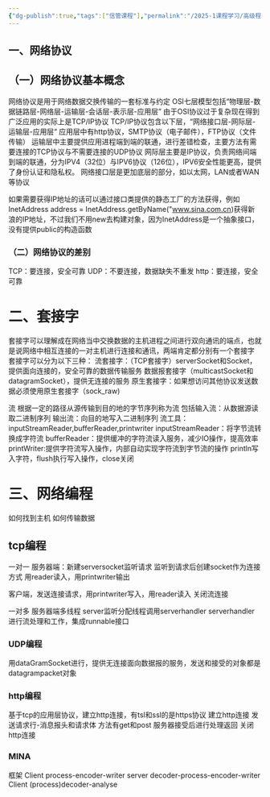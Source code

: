 ```yaml
---
{"dg-publish":true,"tags":["信管课程"],"permalink":"/2025-1课程学习/高级程序设计/第二章 高性能通讯/","dgPassFrontmatter":true,"created":"2024-12-31T17:38:27.643+08:00","updated":"2025-01-02T14:32:29.493+08:00"}
---
```


## 一、网络协议
## （一）网络协议基本概念
网络协议是用于网络数据交换传输的一套标准与约定
OSI七层模型包括“物理层-数据链路层-网络层-运输层-会话层-表示层-应用层”
由于OSI协议过于复杂现在得到广泛应用的实际上是TCP/IP协议
TCP/IP协议包含以下层，“网络接口层-网际层-运输层-应用层“
应用层中有http协议，SMTP协议（电子邮件），FTP协议（文件传输）
运输层中主要提供应用进程端到端的联通，进行差错检查，主要方法有需要连接的TCP协议与不需要连接的UDP协议
网际层主要是IP协议，负责网络间端到端的联通，分为IPV4（32位）与IPV6协议（126位），IPV6安全性能更高，提供了身份认证和隐私权。
网络接口层是更加底层的部分，如以太网，LAN或者WAN等协议

如果需要获得IP地址的话可以通过接口类提供的静态工厂的方法获得，例如InetAddress address = InetAddress.getByName("www.sina.com.cn)获得新浪的IP地址，不过我们不用new去构建对象，因为InetAddress是一个抽象接口，没有提供public的构造函数

### （二）网络协议的差别
TCP：要连接，安全可靠
UDP：不要连接，数据缺失不重发
http：要连接，安全可靠

# 二、套接字
套接字可以理解成在网络当中交换数据的主机进程之间进行双向通讯的端点，也就是说网络中相互连接的一对主机进行连接和通讯，两端肯定都分别有一个套接字
套接字可以分为以下三种：
流套接字：（TCP套接字）serverSocket和Socket，提供面向连接的，安全可靠的数据传输服务
数据报套接字（multicastSocket和datagramSocket），提供无连接的服务
原生套接字：如果想访问其他协议发送数据必须使用原生套接字（sock_raw)

流
根据一定的路径从源传输到目的地的字节序列称为流
包括输入流：从数据源读取二进制序列
输出流：向目的地写入二进制序列
流工具：inputStreamReader,bufferReader,printwriter
inputStreamReader：将字节流转换成字符流
bufferReader：提供缓冲的字符流读入服务，减少IO操作，提高效率
printWriter:提供字符流写入操作，内部自动实现字符流到字节流的操作
println写入字符，flush执行写入操作，close关闭

# 三、网络编程
如何找到主机
如何传输数据

## tcp编程
一对一
服务器端：新建serversocket监听请求
监听到请求后创建socket作为连接方式
用reader读入，用printwriter输出

客户端，发送连接请求，用printwriter写入，用reader读入
关闭流连接

一对多
服务器端多线程
server监听分配线程调用serverhandler
serverhandler进行流处理和工作，集成runnable接口
### UDP编程
用dataGramSocket进行，提供无连接面向数据报的服务，发送和接受的对象都是datagrampacket对象

### http编程
基于tcp的应用层协议，建立http连接，有tsl和ssl的是https协议
建立http连接
发送请求行-消息报头和请求体
方法有get和post
服务器接受后进行处理返回
关闭http连接

### MINA
框架
Client process-encoder-writer
server decoder-process-encoder-writer
Client (process)decoder-analyse